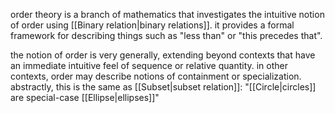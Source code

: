 order theory is a branch of mathematics that investigates the intuitive notion of order using [[Binary relation|binary relations]]. it provides a formal framework for describing things such as "less than" or "this precedes that".

the notion of order is very generally, extending beyond contexts that have an immediate intuitive feel of sequence or relative quantity. in other contexts, order may describe notions of containment or specialization. abstractly, this is the same as [[Subset|subset relation]]: "[[Circle|circles]] are special-case [[Ellipse|ellipses]]" 